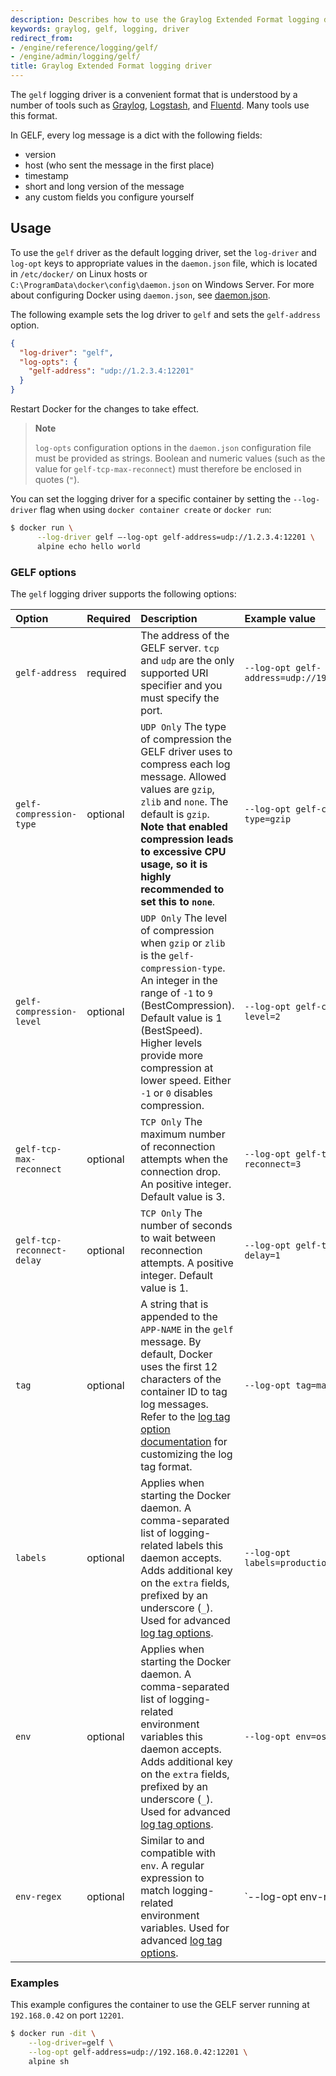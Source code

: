 ```yaml
---
description: Describes how to use the Graylog Extended Format logging driver.
keywords: graylog, gelf, logging, driver
redirect_from:
- /engine/reference/logging/gelf/
- /engine/admin/logging/gelf/
title: Graylog Extended Format logging driver
---
```


The `gelf` logging driver is a convenient format that is understood by a number of tools such as
[Graylog](https://www.graylog.org/), [Logstash](https://www.elastic.co/products/logstash), and
[Fluentd](http://www.fluentd.org/). Many tools use this format.

In GELF, every log message is a dict with the following fields:

- version
- host (who sent the message in the first place)
- timestamp
- short and long version of the message
- any custom fields you configure yourself

## Usage

To use the `gelf` driver as the default logging driver, set the `log-driver` and
`log-opt` keys to appropriate values in the `daemon.json` file, which is located
in `/etc/docker/` on Linux hosts or `C:\ProgramData\docker\config\daemon.json`
on Windows Server. For more about configuring Docker using `daemon.json`, see
[daemon.json](../../../engine/reference/commandline/dockerd.md#daemon-configuration-file).

The following example sets the log driver to `gelf` and sets the `gelf-address`
option.

```json
{
  "log-driver": "gelf",
  "log-opts": {
    "gelf-address": "udp://1.2.3.4:12201"
  }
}
```

Restart Docker for the changes to take effect.

> **Note**
>
> `log-opts` configuration options in the `daemon.json` configuration file must
> be provided as strings. Boolean and numeric values (such as the value for
> `gelf-tcp-max-reconnect`) must therefore be enclosed in quotes (`"`).

You can set the logging driver for a specific container by setting the
`--log-driver` flag when using `docker container create` or `docker run`:

```bash
$ docker run \
      --log-driver gelf –-log-opt gelf-address=udp://1.2.3.4:12201 \
      alpine echo hello world
```

### GELF options

The `gelf` logging driver supports the following options:

| Option                     | Required  | Description                                                                                                                                                                                                                                                                         | Example value                                       |
| :------------------------- | :-------- | :---------------------------------------------------------------------------------------------------------------------------------------------------------------------------------------------------------------------------------------------------------------------------------- | :-------------------------------------------------- |
| `gelf-address`             | required  | The address of the GELF server. `tcp` and `udp` are the only supported URI specifier and you must specify the port.                                                                                                                                                                 | `--log-opt gelf-address=udp://192.168.0.42:12201`   |
| `gelf-compression-type`    | optional  | `UDP Only` The type of compression the GELF driver uses to compress each log message. Allowed values are `gzip`, `zlib` and `none`. The default is `gzip`. **Note that enabled compression leads to excessive CPU usage, so it is highly recommended to set this to `none`**.       | `--log-opt gelf-compression-type=gzip`              |
| `gelf-compression-level`   | optional  | `UDP Only` The level of compression when `gzip` or `zlib` is the `gelf-compression-type`. An integer in the range of `-1` to `9` (BestCompression). Default value is 1 (BestSpeed). Higher levels provide more compression at lower speed. Either `-1` or `0` disables compression. | `--log-opt gelf-compression-level=2`                |
| `gelf-tcp-max-reconnect`   | optional  | `TCP Only` The maximum number of reconnection attempts when the connection drop. An positive integer. Default value is 3.                                                                                                                                                           | `--log-opt gelf-tcp-max-reconnect=3`                |
| `gelf-tcp-reconnect-delay` | optional  | `TCP Only` The number of seconds to wait between reconnection attempts. A positive integer. Default value is 1.                                                                                                                                                                     | `--log-opt gelf-tcp-reconnect-delay=1`              |
| `tag`                      | optional  | A string that is appended to the `APP-NAME` in the `gelf` message. By default, Docker uses the first 12 characters of the container ID to tag log messages. Refer to the [log tag option documentation](log_tags.md) for customizing the log tag format.                            | `--log-opt tag=mailer`                              |
| `labels`                   | optional  | Applies when starting the Docker daemon. A comma-separated list of logging-related labels this daemon accepts. Adds additional key on the `extra` fields, prefixed by an underscore (`_`). Used for advanced [log tag options](log_tags.md).                                        | `--log-opt labels=production_status,geo`            |
| `env`                      | optional  | Applies when starting the Docker daemon. A comma-separated list of logging-related environment variables this daemon accepts. Adds additional key on the `extra` fields, prefixed by an underscore (`_`). Used for advanced [log tag options](log_tags.md).                         | `--log-opt env=os,customer`                         |
| `env-regex`                | optional  | Similar to and compatible with `env`. A regular expression to match logging-related environment variables. Used for advanced [log tag options](log_tags.md).                                                                                                                        | `--log-opt env-regex=^(os|customer)`                |

### Examples

This example configures the container to use the GELF server running at
`192.168.0.42` on port `12201`.

```bash
$ docker run -dit \
    --log-driver=gelf \
    --log-opt gelf-address=udp://192.168.0.42:12201 \
    alpine sh
```
